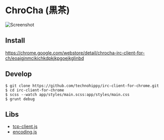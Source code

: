 ChroCha (黒茶)
==============

![Screenshot](https://raw.github.com/technohippy/irc-client-for-chrome/master/images/doc/chrocha_main_en.png)

Install
-----------------

https://chrome.google.com/webstore/detail/chrocha-irc-client-for-ch/eoajgjnmcikichkdpkjkpgoejkglinbd

Develop
-----------------

    $ git clone https://github.com/technohippy/irc-client-for-chrome.git
    $ cd irc-client-for-chrome
    $ scss --watch app/styles/main.scss:app/styles/main.css
    $ grunt debug

Libs
-----------------

* [tcp-client.js](https://github.com/GoogleChrome/chrome-app-samples/tree/master/telnet)
* [encoding.js](http://code.google.com/p/stringencoding/)

